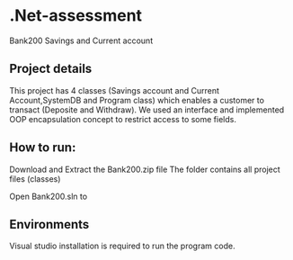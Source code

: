 # .Net-assessment
Bank200 Savings and Current account

Project details
----------------
This project has 4 classes (Savings account and Current Account,SystemDB and Program class) which enables a customer to transact (Deposite and Withdraw).
We used an interface and implemented OOP encapsulation concept to restrict access to some fields.

How to run:
------------
Download and Extract the Bank200.zip file
The folder contains all project files (classes)

Open Bank200.sln to 

Environments
------------
Visual studio installation is required to run the program code.





